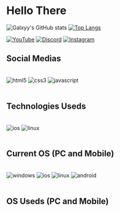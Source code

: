 
### <h1>Hello There</h1>

![Galxyy's GitHub stats](https://github-readme-stats.vercel.app/api?username=Galxyy&show_icons=true&theme=tokyonight)
[![Top Langs](https://github-readme-stats.vercel.app/api/top-langs/?username=Galxyy)](https://github.com/anuraghazra/github-readme-stats)

[![YouTube](https://img.shields.io/badge/YouTube-FF0000?style=for-the-badge&logo=youtube&logoColor=white)](https://www.youtube.com/channel/UCeNyYSNJctqj5TDZueROwvQ)
[![Discord](https://img.shields.io/badge/Discord-7289DA?style=for-the-badge&logo=discord&logoColor=white)](https://discord.com/users/955558458961301514)
[![Instagram](https://img.shields.io/badge/Instagram-E4405F?style=for-the-badge&logo=instagram&logoColor=white)](https://www.instagram.com/mano._.gui/)

## Social Medias
<div style="display: inline_block"><br/>
  <img align="center" alt="html5" src="https://img.shields.io/badge/HTML5-E34F26?style=for-the-badge&logo=html5&logoColor=white" />
  <img align="center" alt="css3" src="https://img.shields.io/badge/CSS3-1572B6?style=for-the-badge&logo=css3&logoColor=white"/>
  <img align="center" alt="javascript" src="https://img.shields.io/badge/JavaScript-F7DF1E?style=for-the-badge&logo=javascript&logoColor=black"/>
</div><br/>

## Technologies Useds
<div style="display: inline_block"><br/>
  <img align="center" alt="ios" src="https://img.shields.io/badge/iOS-000000?style=for-the-badge&logo=ios&logoColor=white" />
  <img align="center" alt="linux" src="https://img.shields.io/badge/Linux-FCC624?style=for-the-badge&logo=linux&logoColor=black" />
  <div><br/>

## Current OS (PC and Mobile)
<div style="display: inline_block"><br/>
  <img align="center" alt="windows" src="https://img.shields.io/badge/Windows-0078D6?style=for-the-badge&logo=windows&logoColor=white" />
  <img align="center" alt="ios" src="https://img.shields.io/badge/iOS-000000?style=for-the-badge&logo=ios&logoColor=white" />
  <img align="center" alt="linux" src="https://img.shields.io/badge/Linux-FCC624?style=for-the-badge&logo=linux&logoColor=black" />
  <img align="center" alt="android" src="https://img.shields.io/badge/Android-3DDC84?style=for-the-badge&logo=android&logoColor=white">
</div><br/>

## OS Useds (PC and Mobile)
